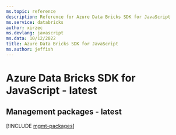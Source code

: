 ```yaml
---
ms.topic: reference
description: Reference for Azure Data Bricks SDK for JavaScript
ms.service: databricks
author: xirzec
ms.devlang: javascript
ms.data: 10/12/2022
title: Azure Data Bricks SDK for JavaScript
ms.author: jeffish
---
```

# Azure Data Bricks SDK for JavaScript - latest

## Management packages - latest
[!INCLUDE [mgmt-packages](data-bricks-mgmt-index.md)]